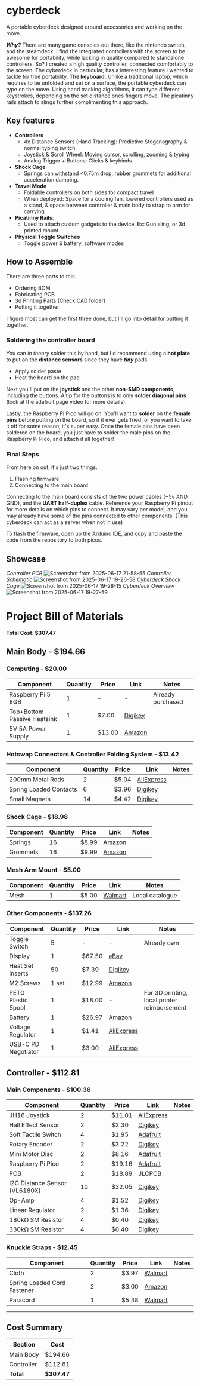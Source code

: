 # cyberdeck

A portable cyberdeck designed around accessories and working on the move.

***Why?***
There are many game consoles out there, like the nintendo switch, and the steamdeck. I find the integrated controllers with the screen to be awesome for portability, while lacking in quality compared to standalone controllers. So? I created a high quality controller, connected comfortably to the screen. The cyberdeck in particular, has a interesting feature I wanted to tackle for true portability. **The keyboard.** Unlike a traditional laptop, which requires to be unfolded and set on a surface, the portable cyberdeck can type on the move. Using hand tracking algorithms, it can type different keystrokes, depending on the set distance ones fingers move. The picatinny rails attach to slings further complimenting this approach.

## Key features
* **Controllers**
  * 4x Distance Sensors (Hand Tracking): Predictive Steganography & normal typing switch
  * Joystick & Scroll Wheel: Moving cursor, scrolling, zooming & typing
  * Analog Trigger + Buttons: Clicks & keybinds
* **Shock Cage**
  * Springs can withstand <0.75m drop, rubber grommets for additional acceleration damping.
* **Travel Mode**
  * Foldable controllers on both sides for compact travel
  * When deployed: Space for a cooling fan, lowered controllers used as a stand, & space between controller & main body to strap to arm for carrying
* **Picatinny Rails**:
  * Used to attach custom gadgets to the device. Ex: Gun sling, or 3d printed mount
* **Physical Toggle Switches**
  * Toggle power & battery, software modes

## How to Assemble

There are three parts to this.
* Ordering BOM
* Fabricating PCB
* 3d Printing Parts (Check CAD folder)
* Putting it together

I figure most can get the first three done, but I'll go into detail for putting it together.

### Soldering the controller board

You can *in theory* solder this by hand, but I'd recommend using a **hot plate** to put on the **distance sensors** since they have ***tiny*** pads.
* Apply solder paste
* Heat the board on the pad

Next you'll put on the **joystick** and the other **non-SMD components**, including the buttons. A tip for the buttons is to only **solder diagonal pins** (look at the adafruit page video for more details).

Lastly, the Raspberry Pi Pico will go on. You'll want to **solder** on the **female pins** before putting on the board, so if it ever gets fried, or you want to take it off for some reason, it's super easy. Once the female pins have been soldered on the board, you just have to solder the male pins on the Raspberry Pi Pico, and attach it all together!

### Final Steps

From here on out, it's just two things.

1. Flashing firmware
2. Connecting to the main board

Connecting to the main board consists of the two power cables (+5v AND GND), and the **UART half-duplex** cable. Reference your Raspberry Pi pinout for more details on which pins to connect. It may vary per model, and you may already have some of the pins connected to other components. (This cyberdeck can act as a server when not in use)

To flash the firmware, open up the Arduino IDE, and copy and paste the code from the repository to both picos.

## Showcase

*Controller PCB*
![Screenshot from 2025-06-17 21-58-55](https://github.com/user-attachments/assets/2efda4ce-ae8b-4322-828c-9a3c5b33a7dd)
*Controller Schematic*
![Screenshot from 2025-06-17 19-26-58](https://github.com/user-attachments/assets/3c258b73-d096-48af-bd67-9d11ff454e85)
*Cyberdeck Shock Cage* 
![Screenshot from 2025-06-17 19-28-15](https://github.com/user-attachments/assets/7286ffef-c5e1-44ff-914b-aecd7f85963c)
*Cyberdeck Overview*
![Screenshot from 2025-06-17 19-27-59](https://github.com/user-attachments/assets/55fd7a1e-4ec0-47d6-acad-c81c3e222f0d)


# Project Bill of Materials

**Total Cost: $307.47**

## Main Body - $194.66

### Computing - $20.00

| Component | Quantity | Price | Link | Notes |
|-----------|----------|-------|------|-------|
| Raspberry Pi 5 8GB | 1 | - | - | Already purchased |
| Top+Bottom Passive Heatsink | 1 | $7.00 | [Digikey](https://www.digikey.com/en/products/detail/edatec/ED-PI5CASE-OS/21769633) | |
| 5V 5A Power Supply | 1 | $13.00 | [Amazon](https://www.amazon.com/GeeekPi-Power-Supply-Raspberry-Adapter/dp/B0CQ2DL2RW) | |

### Hotswap Connectors & Controller Folding System - $13.42

| Component | Quantity | Price | Link | Notes |
|-----------|----------|-------|------|-------|
| 200mm Metal Rods | 2 | $5.04 | [AliExpress](https://www.aliexpress.us/item/3256806550938490.html) | |
| Spring Loaded Contacts | 6 | $3.96 | [Digikey](https://www.digikey.com/en/products/detail/mill-max-manufacturing-corp/0906-2-15-20-75-14-11-0/1147050) | |
| Small Magnets | 14 | $4.42 | [Digikey](https://www.digikey.com/en/products/detail/radial-magnets-inc/8193/555328) | |

### Shock Cage - $18.98

| Component | Quantity | Price | Link | Notes |
|-----------|----------|-------|------|-------|
| Springs | 16 | $8.99 | [Amazon](https://www.amazon.com/Dianrui-Compression-Assortment-Mechanical-K-P-051-300/dp/B0BVTDP29W/143-1548753-7471335) | |
| Grommets | 16 | $9.99 | [Amazon](https://www.amazon.com/200PCS-Grommet-Electrical-Firewall-Assortment/dp/B08CD9KGHN) | |

### Mesh Arm Mount - $5.00

| Component | Quantity | Price | Link | Notes |
|-----------|----------|-------|------|-------|
| Mesh | 1 | $5.00 | [Walmart](https://www.walmart.com/ip/Polyester-Knit-Diamond-Mesh-Fabric-Black-Sheer-Polyester-63-By-The-Yard/2555999935) | Local catalogue |

### Other Components - $137.26

| Component | Quantity | Price | Link | Notes |
|-----------|----------|-------|------|-------|
| Toggle Switch | 5 | - | - | Already own |
| Display | 1 | $67.50 | [eBay](https://www.ebay.com/itm/267231078389) | |
| Heat Set Inserts | 50 | $7.39 | [Digikey](https://www.digikey.com/en/products/detail/tri-star-industries-inc/M20X157C/13535373) | |
| M2 Screws | 1 set | $12.99 | [Amazon](https://www.amazon.com/DYWISHKEY-Pieces-Stainless-Phillips-Screws/dp/B07W5J4WC9) | |
| PETG Plastic Spool | 1 | $18.00 | - | For 3D printing, local printer reimbursement |
| Battery | 1 | $26.97 | [Amazon](https://www.amazon.com/INIU-Portable-20000mAh-High-speed-Flashlight/dp/B07YPY31FL) | |
| Voltage Regulator | 1 | $1.41 | [AliExpress](https://www.aliexpress.us/item/3256807353505241.html) | |
| USB-C PD Negotiator | 1 | $3.00 | [AliExpress](https://www.aliexpress.us/item/3256806276110723.html) | |

## Controller - $112.81

### Main Components - $100.36

| Component | Quantity | Price | Link | Notes |
|-----------|----------|-------|------|-------|
| JH16 Joystick | 2 | $11.01 | [AliExpress](https://www.aliexpress.com/i/3256808274885275.html) | |
| Hall Effect Sensor | 2 | $2.30 | [Digikey](https://www.digikey.com/en/products/detail/allegro-microsystems/A1315LLHLX-5-T/8032467) | |
| Soft Tactile Switch | 4 | $1.95 | [Adafruit](https://www.adafruit.com/product/3101) | |
| Rotary Encoder | 2 | $3.22 | [Digikey](https://www.digikey.com/en/products/detail/tt-electronics-bi/EN12-VN20AF20/2408775?gQT=2) | |
| Mini Motor Disc | 2 | $8.16 | [Adafruit](https://www.adafruit.com/product/1201) | |
| Raspberry Pi Pico | 2 | $19.16 | [Adafruit](https://www.adafruit.com/product/5544) | |
| PCB | 2 | $18.89 | JLCPCB | |
| I2C Distance Sensor (VL6180X) | 10 | $32.05 | [Digikey](https://www.digikey.com/en/products/detail/stmicroelectronics/VL53L4CDV0DH-1/16123783) | |
| Op-Amp | 4 | $1.52 | [Digikey](https://www.digikey.com.br/en/products/detail/texas-instruments/LMV358IDR/381251) | |
| Linear Regulator | 2 | $1.36 | [Digikey](https://www.digikey.com/en/products/detail/umw/AMS1117-3-3/17635254) | |
| 180kΩ SM Resistor | 4 | $0.40 | [Digikey](https://www.digikey.com/en/products/detail/yageo/RC0603JR-07180KL/726723) | |
| 330kΩ SM Resistor | 4 | $0.40 | [Digikey](https://www.digikey.com/en/products/detail/yageo/RC0603JR-07330KL/726770) | |

### Knuckle Straps - $12.45

| Component | Quantity | Price | Link | Notes |
|-----------|----------|-------|------|-------|
| Cloth | 2 | $3.97 | [Walmart](https://www.walmart.com/ip/Dritz-Hanked-Non-Roll-Woven-Elastic-Black-Sewing-Fasteners/5226743025) | |
| Spring Loaded Cord Fastener | 2 | $3.00 | [Amazon](https://www.amazon.com/Cord-Upgraded-Fastener-Shoelaces-Drawstrings/dp/B08JTZPQRY) | |
| Paracord | 1 | $5.48 | [Walmart](https://www.walmart.com/ip/Ozark-Trail-50-Foot-1100lbs-Paracord-Rope-100-Polyester-Black-Model-2112/311952813) | |

---

## Cost Summary

| Section | Cost |
|---------|------|
| Main Body | $194.66 |
| Controller | $112.81 |
| **Total** | **$307.47** |
